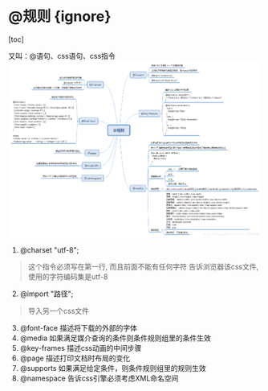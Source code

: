 # @规则 {ignore}

[toc]

又叫：@语句、css语句、css指令
![css指令](img/css-rule.png)
1. @charset "utf-8";
> 这个指令必须写在第一行, 而且前面不能有任何字符
> 告诉浏览器该css文件, 使用的字符编码集是utf-8

2. @import "路径";
> 导入另一个css文件

3. @font-face
描述将下载的外部的字体
4. @media
如果满足媒介查询的条件则条件规则组里的条件生效
5. @key-frames
描述css动画的中间步骤
6. @page
描述打印文档时布局的变化
7. @supports
如果满足给定条件，则条件规则组里的规则生效
8. @namespace
告诉css引擎必须考虑XML命名空间